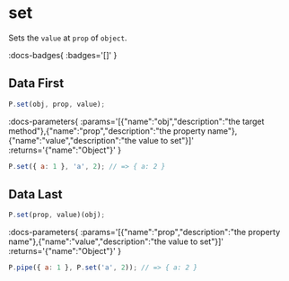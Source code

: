 # set

Sets the `value` at `prop` of `object`.

:docs-badges{ :badges='[]' }


## Data First

```js [light]
P.set(obj, prop, value);
```

:docs-parameters{ :params='[{"name":"obj","description":"the target method"},{"name":"prop","description":"the property name"},{"name":"value","description":"the value to set"}]' :returns='{"name":"Object"}' }

```js
P.set({ a: 1 }, 'a', 2); // => { a: 2 }
```

## Data Last

```js [light]
P.set(prop, value)(obj);
```

:docs-parameters{ :params='[{"name":"prop","description":"the property name"},{"name":"value","description":"the value to set"}]' :returns='{"name":"Object"}' }

```js
P.pipe({ a: 1 }, P.set('a', 2)); // => { a: 2 }
```
